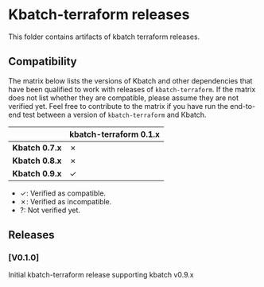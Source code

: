 # Kbatch-terraform releases

This folder contains artifacts of kbatch terraform releases.

## Compatibility

The matrix below lists the versions of Kbatch and other dependencies that have been qualified to work with releases of `kbatch-terraform`. If the matrix does not list whether they are compatible, please assume they are not verified yet. Feel free to contribute to the matrix if you have run the end-to-end test between a version of `kbatch-terraform` and Kbatch. 

|  | **kbatch-terraform 0.1.x**| 
|-----------------|----------------------|
| **Kbatch 0.7.x**      |          ✗           |
| **Kbatch 0.8.x**      |          ✗           |  
| **Kbatch 0.9.x**      |          ✓          |  

- ✓: Verified as compatible.
- ✗: Verified as incompatible.
- ?: Not verified yet.

## Releases

### [V0.1.0]

Initial kbatch-terraform release supporting kbatch v0.9.x


